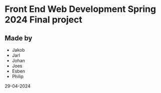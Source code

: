 # Front End Web Development Spring 2024 Final project

## Made by

- Jakob
- Jarl
- Johan
- Joes
- Esben
- Philip

29-04-2024
